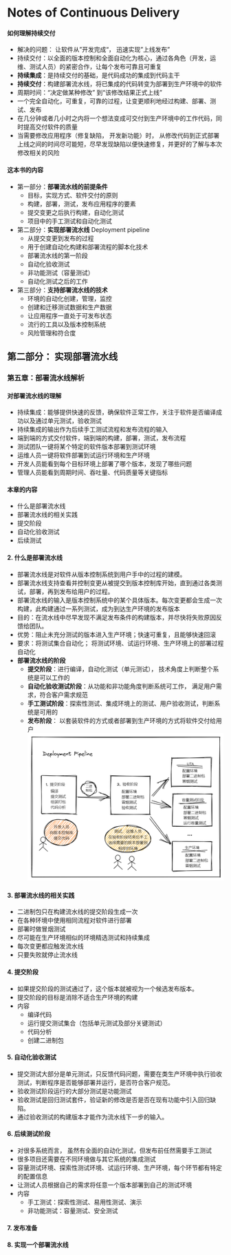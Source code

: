 # Notes of Continuous Delivery

#### 如何理解持续交付
- 解决的问题： 让软件从”开发完成“， 迅速实现”上线发布”  
- 持续交付：以全面的版本控制和全面自动化为核心，通过各角色（开发，运维、测试人员）的紧密合作，让每个发布可靠且可重复  
- **持续集成**：是持续交付的基础，是代码成功的集成到代码主干  
- **持续交付**：构建部署流水线，将已集成的代码转变为部署到生产环境中的软件   
- 周期时间：“决定做某种修改” 到“该修改结果正式上线”  
- 一个完全自动化，可重复，可靠的过程，让变更顺利地经过构建、部署、测试、发布  
- 在几分钟或者几小时之内将一个想法变成可交付到生产环境中的工作代码，同时提高交付软件的质量
- 当需要修改应用程序（修复缺陷， 开发新功能）时， 从修改代码到正式部署上线之间的时间尽可能短，尽早发现缺陷以便快速修复，并更好的了解与本次修改相关的风险  

#### 这本书的内容
- 第一部分：**部署流水线的前提条件**
  - 目标，实现方式、软件交付的原则
  - 构建，部署，测试，发布应用程序的要素
  - 提交变更之后执行构建，自动化测试
  - 项目中的手工测试和自动化测试
- 第二部分：**实现部署流水线** Deployment pipeline
  - 从提交变更到发布的过程
  - 用于创建自动化构建和部署流程的脚本化技术
  - 部署流水线的第一阶段
  - 自动化验收测试
  - 非功能测试（容量测试）
  - 自动化测试之后的工作
- 第三部分：**支持部署流水线的技术**
  - 环境的自动化创建，管理，监控
  - 创建和迁移测试数据和生产数据
  - 让应用程序一直处于可发布状态
  - 流行的工具以及版本控制系统
  - 风险管理和符合度

  
## 第二部分： 实现部署流水线
### 第五章：部署流水线解析
#### 对部署流水线的理解
- 持续集成：能够提供快速的反馈，确保软件正常工作，关注于软件是否编译成功以及通过单元测试，验收测试  
- 持续集成的输出作为后续手工测试流程和发布流程的输入
- 端到端的方式交付软件，端到端的构建，部署，测试，发布流程
- 测试团队一键将某个特定的软件版本部署到测试环境
- 运维人员一键将软件部署到试运行环境和生产环境
- 开发人员能看到每个目标环境上部署了哪个版本，发现了哪些问题
- 管理人员能看到周期时间、吞吐量、代码质量等关键指标
#### 本章的内容
- 什么是部署流水线
- 部署流水线的相关实践
- 提交阶段
- 自动化验收测试
- 后续测试

#### 2. 什么是部署流水线
- 部署流水线是对软件从版本控制系统到用户手中的过程的建模。   
- 部署流水线支持查看并控制变更从被提交到版本控制库开始，直到通过各类测试，部署，再到发布给用户的过程。
- 部署流水线的输入是版本控制系统中的某个具体版本。每次变更都会生成一次构建，此构建通过一系列测试，成为到达生产环境的发布版本
- 目的：在流水线中尽早发现不满足发布条件的构建版本，并尽快将失败原因反馈给团队。  
- 优势：阻止未充分测试的版本进入生产环境；快速可重复，且能够快速回滚
- 要求：将测试集合自动化； 将测试环境、试运行环境、生产环境上的部署过程自动化
- **部署流水线的阶段**
  - **提交阶段**：进行编译，自动化测试（单元测试）， 技术角度上判断整个系统是可以工作的
  - **自动化验收测试阶段**：从功能和非功能角度判断系统可工作， 满足用户需求，符合客户需求规范
  - **手工测试阶段**：探索性测试、集成环境上的测试、用户验收测试，判断系统是可用的
  - **发布阶段**： 以套装软件的方式或者部署到生产环境的方式将软件交付给用户
  ![deployment pipeline](img/deployment-pipeline.png)
    
#### 3. 部署流水线的相关实践  
- 二进制包只在构建流水线的提交阶段生成一次
- 在各种环境中使用相同流程对软件进行部署  
- 部署时做冒烟测试
- 尽可能在生产环境相似的环境精选测试和持续集成
- 每次变更都应触发流水线
- 只要失败就停止流水线

#### 4. 提交阶段
- 如果提交阶段的测试通过了，这个版本就被视为一个候选发布版本。
- 提交阶段的目标是消除不适合生产环境的构建
- 内容
  - 编译代码
  - 运行提交测试集合（包括单元测试及部分关键测试）
  - 代码分析
  - 创建二进制包
  
#### 5. 自动化验收测试
- 提交测试大部分是单元测试，只反馈代码问题，需要在类生产环境中执行验收测试，判断程序是否能够部署并运行，是否符合客户规范。
- 验收测试阶段运行的大部分测试是功能测试
- 验收测试是回归测试套件，验证新的修改是否是否在现有功能中引入回归缺陷。
- 通过验收测试的构建版本才能作为流水线下一步的输入。  

#### 6. 后续测试阶段
- 对很多系统而言， 虽然有全面的自动化测试，但发布前任然需要手工测试
- 很多项目还需要在不同环境做与其它系统的集成测试
- 容量测试环境、探索性测试环境、试运行环境、生产环境，每个环节都有特定的配置信息
- 让测试人员根据自己的需求将任意一个版本部署到自己的测试环境
- 内容
  - 手工测试：探索性测试、易用性测试、演示
  - 非功能测试：容量测试、安全测试
  
#### 7. 发布准备

#### 8. 实现一个部署流水线



